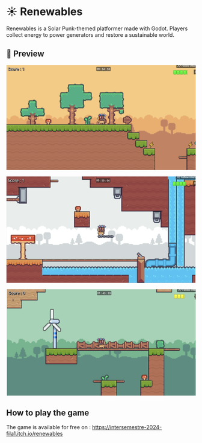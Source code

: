 # ☀️ Renewables

Renewables is a Solar Punk-themed platformer made with Godot. Players collect energy to power generators and restore a sustainable world.
 
## 📸 Preview

![image_1](https://github.com/Anox-Leo/Renewables/blob/main/images/image_1.png)

![image_2](https://github.com/Anox-Leo/Renewables/blob/main/images/image_2.png)

![image_3](https://github.com/Anox-Leo/Renewables/blob/main/images/image_3.png)

## How to play the game

The game is available for free on : https://intersemestre-2024-fila1.itch.io/renewables
